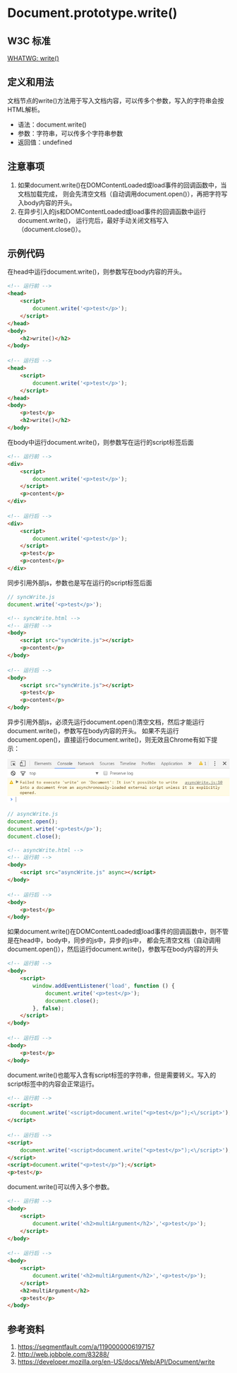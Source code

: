 # Document.prototype.write()

## W3C 标准
[WHATWG: write()](https://html.spec.whatwg.org/#dom-document-write)

## 定义和用法
文档节点的write()方法用于写入文档内容，可以传多个参数，写入的字符串会按HTML解析。

- 语法：document.write()
- 参数：字符串，可以传多个字符串参数
- 返回值：undefined

## 注意事项
1. 如果document.write()在DOMContentLoaded或load事件的回调函数中，当文档加载完成，
则会先清空文档（自动调用document.open()），再把字符写入body内容的开头。
2. 在异步引入的js和DOMContentLoaded或load事件的回调函数中运行document.write()，
运行完后，最好手动关闭文档写入（document.close()）。

## 示例代码
在head中运行document.write()，则参数写在body内容的开头。
```html
<!-- 运行前 -->
<head>
    <script>
        document.write('<p>test</p>');
    </script>
</head>
<body>
    <h2>write()</h2>
</body>

<!-- 运行后 -->
<head>
    <script>
        document.write('<p>test</p>');
    </script>
</head>
<body>
    <p>test</p>
    <h2>write()</h2>
</body>
```

在body中运行document.write()，则参数写在运行的script标签后面
```html
<!-- 运行前 -->
<div>
    <script>
        document.write('<p>test</p>');
    </script>
    <p>content</p>
</div>

<!-- 运行后 -->
<div>
    <script>
        document.write('<p>test</p>');
    </script>
    <p>test</p>
    <p>content</p>
</div>
```

同步引用外部js，参数也是写在运行的script标签后面
```javascript
// syncWrite.js
document.write('<p>test</p>');
```
```html
<!-- syncWrite.html -->
<!-- 运行前 -->
<body>
    <script src="syncWrite.js"></script>
    <p>content</p>
</body>

<!-- 运行后 -->
<body>
    <script src="syncWrite.js"></script>
    <p>test</p>
    <p>content</p>
</body>
```

异步引用外部js，必须先运行document.open()清空文档，然后才能运行document.write()，参数写在body内容的开头。
如果不先运行document.open()，直接运行document.write()，则无效且Chrome有如下提示：

![](./img/asyncWriteTip.png)

```javascript
// asyncWrite.js
document.open();
document.write('<p>test</p>');
document.close();
```
```html
<!-- asyncWrite.html -->
<!-- 运行前 -->
<body>
    <script src="asyncWrite.js" async></script>
</body>

<!-- 运行后 -->
<body>
    <p>test</p>
</body>
```

如果document.write()在DOMContentLoaded或load事件的回调函数中，则不管是在head中，body中，同步的js中，异步的js中，
都会先清空文档（自动调用document.open()），然后运行document.write()，参数写在body内容的开头
```html
<!-- 运行前 -->
<body>
    <script>
        window.addEventListener('load', function () {
            document.write('<p>test</p>');
            document.close();
        }, false);
    </script>
</body>

<!-- 运行后 -->
<body>
    <p>test</p>
</body>
```

document.write()也能写入含有script标签的字符串，但是需要转义。写入的script标签中的内容会正常运行。
```html
<!-- 运行前 -->
<script>
    document.write('<script>document.write("<p>test</p>");<\/script>');
</script>

<!-- 运行后 -->
<script>
    document.write('<script>document.write("<p>test</p>");<\/script>');
</script>
<script>document.write("<p>test</p>");</script>
<p>test</p>
```

document.write()可以传入多个参数。
```html
<!-- 运行前 -->
<body>
    <script>
        document.write('<h2>multiArgument</h2>','<p>test</p>');
    </script>
</body>

<!-- 运行后 -->
<body>
    <script>
        document.write('<h2>multiArgument</h2>','<p>test</p>');
    </script>
    <h2>multiArgument</h2>
    <p>test</p>
</body>
```

## 参考资料
1. https://segmentfault.com/a/1190000006197157
2. http://web.jobbole.com/83288/
3. https://developer.mozilla.org/en-US/docs/Web/API/Document/write
